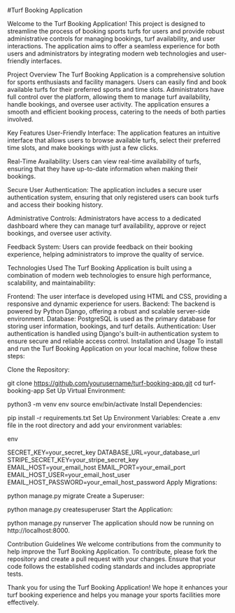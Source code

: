#Turf Booking Application

Welcome to the Turf Booking Application! This project is designed to streamline the process of booking sports turfs for users and provide robust administrative controls for managing bookings, turf availability, and user interactions. The application aims to offer a seamless experience for both users and administrators by integrating modern web technologies and user-friendly interfaces.

Project Overview
The Turf Booking Application is a comprehensive solution for sports enthusiasts and facility managers. Users can easily find and book available turfs for their preferred sports and time slots. Administrators have full control over the platform, allowing them to manage turf availability, handle bookings, and oversee user activity. The application ensures a smooth and efficient booking process, catering to the needs of both parties involved.

Key Features
User-Friendly Interface: The application features an intuitive interface that allows users to browse available turfs, select their preferred time slots, and make bookings with just a few clicks.

Real-Time Availability: Users can view real-time availability of turfs, ensuring that they have up-to-date information when making their bookings.

Secure User Authentication: The application includes a secure user authentication system, ensuring that only registered users can book turfs and access their booking history.

Administrative Controls: Administrators have access to a dedicated dashboard where they can manage turf availability, approve or reject bookings, and oversee user activity.

Feedback System: Users can provide feedback on their booking experience, helping administrators to improve the quality of service.

Technologies Used
The Turf Booking Application is built using a combination of modern web technologies to ensure high performance, scalability, and maintainability:

Frontend: The user interface is developed using HTML and CSS, providing a responsive and dynamic experience for users.
Backend: The backend is powered by Python Django, offering a robust and scalable server-side environment.
Database: PostgreSQL is used as the primary database for storing user information, bookings, and turf details.
Authentication: User authentication is handled using Django's built-in authentication system to ensure secure and reliable access control.
Installation and Usage
To install and run the Turf Booking Application on your local machine, follow these steps:

Clone the Repository:

git clone https://github.com/yourusername/turf-booking-app.git
cd turf-booking-app
Set Up Virtual Environment:


python3 -m venv env
source env/bin/activate
Install Dependencies:


pip install -r requirements.txt
Set Up Environment Variables:
Create a .env file in the root directory and add your environment variables:

env

SECRET_KEY=your_secret_key
DATABASE_URL=your_database_url
STRIPE_SECRET_KEY=your_stripe_secret_key
EMAIL_HOST=your_email_host
EMAIL_PORT=your_email_port
EMAIL_HOST_USER=your_email_host_user
EMAIL_HOST_PASSWORD=your_email_host_password
Apply Migrations:


python manage.py migrate
Create a Superuser:


python manage.py createsuperuser
Start the Application:


python manage.py runserver
The application should now be running on http://localhost:8000.

Contribution Guidelines
We welcome contributions from the community to help improve the Turf Booking Application. To contribute, please fork the repository and create a pull request with your changes. Ensure that your code follows the established coding standards and includes appropriate tests.

Thank you for using the Turf Booking Application! We hope it enhances your turf booking experience and helps you manage your sports facilities more effectively.

